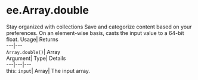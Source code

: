  
#  ee.Array.double
Stay organized with collections  Save and categorize content based on your preferences. 
On an element-wise basis, casts the input value to a 64-bit float. Usage| Returns  
---|---  
`Array.double()`| Array  
Argument| Type| Details  
---|---|---  
this: `input`| Array| The input array.  
